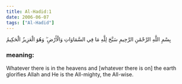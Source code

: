 ```yaml
---
title: Al-Hadid:1
date: 2006-06-07
tags: ["Al-Hadid"]
---
```

بِسْمِ اللَّهِ الرَّحْمَٰنِ الرَّحِيمِ سَبَّحَ لِلَّهِ مَا فِي السَّمَاوَاتِ وَالْأَرْضِ ۖ وَهُوَ الْعَزِيزُ الْحَكِيمُ
### meaning: 
Whatever there is in the heavens and [whatever there is on] the earth glorifies Allah and He is the All-mighty, the All-wise.
